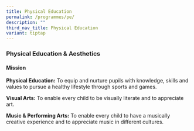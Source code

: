 ```yaml
---
title: Physical Education
permalink: /programmes/pe/
description: ""
third_nav_title: Physical Education
variant: tiptap
---
```

### **Physical Education & Aesthetics**
#### **Mission**
**Physical Education:** To equip and nurture pupils with knowledge, skills and values to pursue a healthy lifestyle through sports and games.

**Visual Arts:** To enable every child to be visually literate and to appreciate art.   

**Music & Performing Arts:** To enable every child to have a musically creative experience and to appreciate music in different cultures.